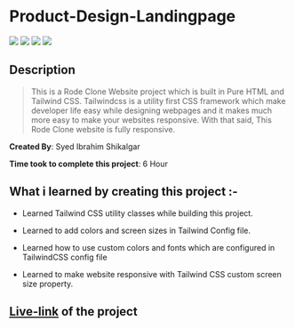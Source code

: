 # Product-Design-Landingpage

![](https://img.shields.io/badge/-HTML-orange)
![](https://img.shields.io/badge/-TAILWIND--CSS-green)
![](https://img.shields.io/badge/-RESPONSIVE-blue)
![](https://img.shields.io/badge/-NETLIFY-yellow)

## Description

>This is a Rode Clone Website project which is built in Pure HTML and Tailwind CSS. Tailwindcss is a utility first CSS framework which make developer life easy while designing webpages and it makes much more easy to make your websites responsive. With that said, This Rode Clone website is fully responsive.

**Created By**: Syed Ibrahim Shikalgar

**Time took to complete this project**: 6 Hour

## What i learned by creating this project :-

- Learned Tailwind CSS utility classes while building this project.

- Learned to add colors and screen sizes in Tailwind Config file.

- Learned how to use custom colors and fonts which are configured in TailwindCSS config file

- Learned to make website responsive with Tailwind CSS custom screen size property.

## [Live-link]() of the project